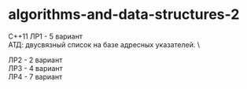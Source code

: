 # algorithms-and-data-structures-2
С++11
ЛР1 - 5 вариант\
АТД: двусвязный список на базе адресных указателей. \

ЛР2 - 2 вариант\
ЛР3 - 4 вариант\
ЛР4 - 7 вариант
